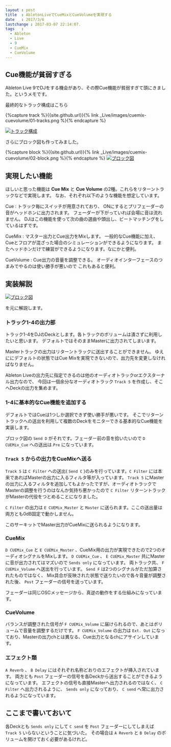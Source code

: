 ```yaml
---
layout : post
title  : AbletonLiveでCueMixとCueVolumeを実現する
date   : 2017/3/6
lastchange : 2017-03-07 22:14:07.
tags   :
  - Ableton
  - Live
  - 9
  - CueMix
  - CueVolume
---
```


## Cue機能が貧弱すぎる

Ableton Live 9でDJをする機会があり、その際Cue機能が貧弱すぎて頭にきました。というメモです。

最終的なトラック構成はこちら

{%capture track %}{{site.github.url}}{% link _Live/images/cuemix-cuevolume/01-tracks.png %}{% endcapture %}

<a href="{{track}}">
  <img class="img-responsive" title="トラック構成" src="{{track}}" alt="トラック構成">
</a>

さらにブロック図も作ってみました。

{%capture block %}{{site.github.url}}{% link _Live/images/cuemix-cuevolume/02-block.png %}{% endcapture %}
<a href="{{block}}">
  <img class="img-responsive" title="ブロック図" src="{{block}}" alt="ブロック図">
</a>

## 実現したい機能

ほしいと思った機能は **Cue Mix** と **Cue Volume** の2種。これらをリターントラックなどで実現します。
なお、それぞれ以下のような機能を想定しています。

Cue
: トラック毎にスイッチが用意されており、
ONにするとプリフェーダーの音がヘッドホンに出力されます。
フェーダーが下がっていれば会場に音は流れません。
DJはこの機能を使って次の曲の選曲や頭出し、ビートマッチングをしているはずです。

CueMix
: マスター出力とCue出力をMixします。
一般的なCue機能に加え、Cueとフロアが混ざった場合のシミュレーションができるようになります。
またヘッドホンだけで練習ができるようになります。なにかと便利。

CueVolume
: Cue出力の音量を調整できる。
オーディオインターフェースのつまみでやるのは使い勝手が悪いので
これもあると便利。

## 実装解説

<a href="{{block}}">
  <img class="img-responsive" title="ブロック図" src="{{block}}" alt="ブロック図">
</a>

を元に解説します。

### トラック1-4の出力部

トラック1-4をDJのDeckとします。各トラックのボリュームは潰さずに利用したいと思います。
デフォルトではそのままMasterに出力されてしまいます。

Masterトラックの出力はリターントラックに送出することができません。
ゆえににデフォルトの状態ではCue Mixを実現できないので、出力先を変更しなければなりません。

Ableton Liveの出力先に指定できるのは他のオーディオトラックorエクスターナル出力なので、
今回は一個余分なオーディオトラック `Track 5` を作成し、そこへDeckの出力を集めます。

### 1-4に基本的なCue機能を追加する

デフォルトではCueは1つしか選択できず使い勝手が悪いです。
そこでリターントラックへの送出を利用して複数のDeckをモニターできる基本的なCue機能を実装します。

ブロック図の `Send D` がそれです。フェーダー前の音を拾いたいので `D CUEMix_Cue` への送出は `Pre` になっています。

### `Track 5` からの出力をCueMixへ送る

`Track 5` は `C Filter` への送出( `Send C` )のみを行っています。`C Filter` には本来であればMasterの出力に入るフィルタ等が入っています。
`Track 5` にMasterの出力に入るフィルタを追加してもよかったですが、オーディオトラックでMasterの調整を行うのはなんか気持ち悪かったので
`C Filter` リターントラックがMasterの代役をつとめることになりました。

`C Filter` の出力は `E CUEMix_Master` と `Master` に送られます。ここの送出量は両方とも0dB固定で動かしません。

このサーキットでMaster出力がCueMixに送られるようになります。

### CueMix

`D CUEMix_Cue` と `E CUEMix_Master` 、CueMix用の出力が実現できたので2つのオーディオシグナルをMixします。
`D CUEMix_Cue` 、 `E CUEMix_Master` 共にMasterに音が出力されてはマズいので `Sends only` になっています。
両トラック共、 `F CUEMix_Volume` へ送出を行っています。 `Send F` は2つのシグナルがただ加算されたものではなく、
Mix具合が反映された状態で送りたいので各々音量が調整された後、 `Post` フェーダーの信号を送っています。

フェーダーは同じOSCメッセージから、真逆の動作をする仕組みになっています。

### CueVolume

バランスが調整された信号が `F CUEMix_Volume` に届けられるので、あとはボリュームで音量を調整するだけです。
`F CUEMix_Volume` の出力は `Ext. Out` になっており、Masterの出力chとは異なる、Cue出力となるchにアサインしています。

### エフェクト類

`A Reverb` 、 `B Delay` にはそれぞれ名称どおりのエフェクトが挿入されています。
両方とも `Post` フェーダーの信号を各Deckから送出することができるようになっています。
エフェクトの信号も直接Masterへ出力されるのではなく、 `C Filter` へ出力されるように、
`Sends only` になっており、 `C send` へ常に出力されるようになっています。

## ここまで書いておいて

各Deckとも `Sends only` にして `C send` を `Post` フェーダーにしてしまえば `Track 5` いらないということに気づいた。
その場合は `A Reverb` と `B Delay` のボリュームを開けておく必要があるけれど。
